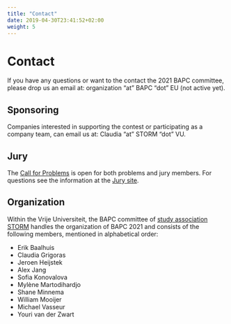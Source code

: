 ```yaml
---
title: "Contact"
date: 2019-04-30T23:41:52+02:00
weight: 5
---
```


# Contact

If you have any questions or want to the contact the 2021 BAPC committee, please drop us an email at: organization “at” BAPC “dot” EU (not active yet).

## Sponsoring

Companies interested in supporting the contest or participating as a company team, can email us at: Claudia “at” STORM “dot” VU.

## Jury

The [Call for Problems](../jury) is open for both problems and jury members. For questions see the information at the [Jury site](https://jury.bapc.eu).

## Organization

Within the Vrije Universiteit, the BAPC committee of [study association STORM](https://storm.vu) handles the organization of BAPC 2021 and consists of the following members, mentioned in alphabetical order:

- Erik Baalhuis
- Claudia Grigoras
- Jeroen Heijstek
- Alex Jang
- Sofia Konovalova
- Mylène Martodihardjo
- Shane Minnema
- William Mooijer
- Michael Vasseur
- Youri van der Zwart

